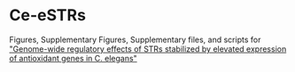 # Ce-eSTRs

Figures, Supplementary Figures, Supplementary files, and scripts for ["Genome-wide regulatory effects of STRs stabilized by elevated expression of antioxidant genes in C. elegans"](https://www.biorxiv.org/content/10.1101/2022.09.27.509703v1)
